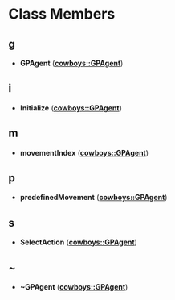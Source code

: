 
# Class Members



## g

* **GPAgent** ([**cowboys::GPAgent**](classcowboys_1_1_g_p_agent.md))


## i

* **Initialize** ([**cowboys::GPAgent**](classcowboys_1_1_g_p_agent.md))


## m

* **movementIndex** ([**cowboys::GPAgent**](classcowboys_1_1_g_p_agent.md))


## p

* **predefinedMovement** ([**cowboys::GPAgent**](classcowboys_1_1_g_p_agent.md))


## s

* **SelectAction** ([**cowboys::GPAgent**](classcowboys_1_1_g_p_agent.md))


## ~

* **~GPAgent** ([**cowboys::GPAgent**](classcowboys_1_1_g_p_agent.md))





